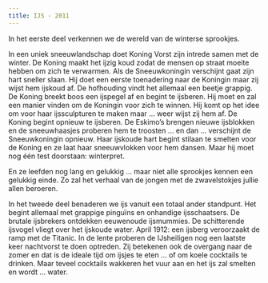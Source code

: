 ```yaml
---
title: IJS - 2011
---
```

In het eerste deel verkennen we de wereld van de winterse sprookjes.

In een uniek sneeuwlandschap doet Koning Vorst zijn intrede samen met de winter.
De Koning maakt het ijzig koud zodat de mensen op straat moeite hebben om zich te verwarmen. Als de Sneeuwkoningin verschijnt gaat zijn hart sneller slaan. Hij doet een eerste toenadering naar de Koningin maar zij wijst hem ijskoud af. De hofhouding vindt het allemaal een beetje grappig. De Koning breekt boos een ijspegel af en begint te ijsberen. Hij moet en zal een manier vinden om de Koningin voor zich te winnen. Hij komt op het idee om voor haar ijssculpturen te maken maar ... weer wijst zij hem af. De Koning begint opnieuw te ijsberen. De Eskimo’s brengen nieuwe ijsblokken en de sneeuwhaasjes proberen hem te troosten ... en dan ... verschijnt de Sneeuwkoningin opnieuw. Haar ijskoude hart begint stilaan te smelten voor de Koning en ze laat haar sneeuwvlokken voor hem dansen. Maar hij moet nog één test doorstaan: winterpret.

En ze leefden nog lang en gelukkig ... maar niet alle sprookjes kennen een gelukkig einde. Zo zal het verhaal van de jongen met de zwavelstokjes jullie allen beroeren.

In het tweede deel benaderen we ijs vanuit een totaal ander standpunt. Het begint allemaal met grappige pinguïns en onhandige ijsschaatsers. De brutale ijsbrekers ontdekken eeuwenoude ijsmummies. De schitterende ijsvogel vliegt over het ijskoude water. April 1912: een ijsberg veroorzaakt de ramp met de Titanic. In de lente proberen de IJsheiligen nog een laatste keer nachtvorst te doen optreden. Zij betekenen ook de overgang naar de zomer en dat is de ideale tijd om ijsjes te eten ... of om koele cocktails te drinken. Maar teveel cocktails wakkeren het vuur aan en het ijs zal smelten en wordt ... water.
